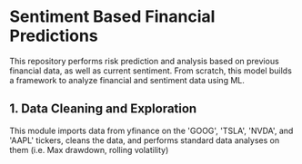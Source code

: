 # Sentiment Based Financial Predictions

This repository performs risk prediction and analysis based on previous financial data, as well as current sentiment. From scratch, this model builds a framework to analyze financial and sentiment data using ML.

## 1. Data Cleaning and Exploration
This module imports data from yfinance on the 'GOOG', 'TSLA', 'NVDA', and 'AAPL' tickers, cleans the data, and performs standard data analyses on them (i.e. Max drawdown, rolling volatility)
